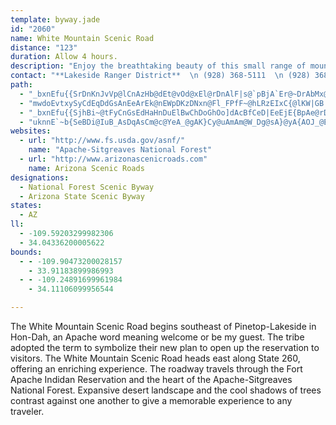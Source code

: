 ```yaml
---
template: byway.jade
id: "2060"
name: White Mountain Scenic Road
distance: "123"
duration: Allow 4 hours.
description: "Enjoy the breathtaking beauty of this small range of mountains located in east-central Arizona."
contact: "**Lakeside Ranger District**  \n (928) 368-5111  \n (928) 368-5088  \n\n"
path: 
  - "_bxnEfu{{SrDnKnJvVp@lCnAzHb@dEt@vOd@xEl@rDnAlF|s@`pBjA`Er@~DrAbMx@rGr@fDpAfEpCjGpHnNlCzGz@~ChAhGlEpc@HrCOjDmAbGeBzEqFrJcCjIoCpM_AdDgAfCyC~EsBtBy_@tXeD`DmB`CyA|B}AnCkAjCyV|q@}@jCs@lC{AzHyAfL{Dlf@iFxj@gB|TErHR`Fj@|EbCtMh@dFHdEC|E[jFc@`D_AxEuHvYiAlD}GlO{AnEm@xBgTn|@o@fDoAhIk@rFi@lLGlEv@jzAMdFOlB_AxEcBhF{KhYgk@zvAqEtKaCtE{DdGcC`D{`AxhAuBtDu@pBaAzC_AxEm@zEoDha@YdDU|E?lzADnINfGh@lDn@~BbGnP`A`Dn@tDp@rJb@xBd@dBdBnD|@rAtGrHhApBrAlDxAtFZlC\\~FnAzb@XdK?dDInCYfD_D`Tq@xGK|NNbNArKIt@u@pDOzPc@lDa@dBqBtCeNfO{H`LyAfB}CxBmEfB{Ax@s@r@qAjC[lAIlAEzCh@dDxB`JtChK`CvJx@tG`Ffi@IrJwEhvA_@|Fo@jBi@dA"
  - "mwdoEvtxySyCdEqDdGsAnEeArEk@nEWpDKzDNxn@Fl_FPfF~@hLRzEIxC{@lKW|GB|_ANfGZvErC~YhPt}AxAjIjJh]n@jDb@lDPnDFtC^`t@JjGXtIZbFzn@~|H`BrOpIps@TdEO`KT`EbAjDxCvGxAdGlBzEvh@|cAli@xeA|BrGp@`DlAnHfDnUVrAp@jGFnEOpGYlB{@nD}B~He@xCYlD?`FNdDt@lEfBlFnAtBjBzBpNdNxB`CxArBbBzC|IfSr@~@zA`BbBfAzIdEvBlArCvCdA`BlAfD|Gj[tAjDvAnB`CvBpAr@jG~BrFhDnA~AbAjBpAlEnCbSdN~gApQbuApBrPx@|KPtG?j]M~Em@zD_AbEcAfCgCzDiEjFcB`DeBrFo@fDQtBKrACbE`@v~@MfCcC~Qc@dFCfGXdDf@rCx@nC|ErMpVbl@dCrHrJpTvRji@lC~F"
  - "_bxnEfu{{SjhBi~@tFyCnGsEdHaHnDuElBwChDoGhOo]dAcBfCeD|EeEjE{BpAe@rD_AvD_@`EM|GDdKX~DGrBk@d@Wr@m@lA_Bj@_B^mB~@}Rf@wD^iAn@eAbAmAzMeKhBiBhB_D~@yC\\aCTqDAgEM_B_@{CeCiNg@yDO_FEeVIsFYmGoAsHs@}FUkCcBq_@?qCX}C|@}Dj@yAdAoBvGkJ`EoGpLgPlSsYhBkDzJwTxByDlFwFhQqOrC}Cx@kAhCyEhDuKxAuDbD}E|CaDlCsAhFsAdGg@zNy@|EqAvFmArDc@~IOnFY|EeAhL_BhBSnBDv@RhAl@l@l@dAdBfD`HzCjHfDpGnCpEhFfN\\Rd@@l@STWJYFi@IwDDaFQuHF_DdAaDjGyNvAoF~@uEnAkEhAaDxAyAd@W|Ba@~XkDfDu@nC}AbS}PtAg@bCRt@RfEzB|@X~APzASnIgDnACbJrFfD~@nHj@xEj@n@Cb@e@hAaExB{B|BwClJqKj@iAJc@CkAg@qDR{Ar@_B`JoLt@sBHqA^_e@a@qK@_DHyGN_Dx@}D|Kc^|@oFRqHNgCNu@l@iBd@m@tAkArAaBpCyF~BaEhAaA`GsBt@w@Z_AL{@jAgMVqDDuD?yCm@aR{@{_@?_Fd@gJTuIBgHU{BcCaOIyADmARcCn@{B~AuCrCeC|B_EdPq^fHmZ|BaH|GkKnAgB|A_B_BeDiAuAo@e@_KaFcBYiCD}Fr@gg@RcDE_BUmBq@kJgEg~@ec@oAc@a@GsARk@b@iBxB}@XoVz@yBE_Cs@aBkAuAiByEkLcA{AqJmHmBmBgJiQuAy@{LsBaDw@wFaD}DaEu@g@cAc@k@Mu@?iHXiB[[WmAwAuIgViD}IeAaByJuIgm@yg@g[cWaGaDyByAk_@k]gh@kUiAYoBU}AB}Cf@qBx@kU|OoB~A{GlI_BbAmARkNC}CKo@Io@WgBsAsl@kk@mAm@sEmA_Bm@qD_CyBaAsCe@{MQkIp@uAQgj@qOsAu@cA{@u@eAk@uAa@eBUkCQ}FQiAUaAu@_BcWk[oGuD_Cw@cCg@gEEmVr@yBR}@RaAd@m@j@o@x@e@fAeAdDiFpR{@~EIrAB`Gi@`B]d@}DlC_A|@gLhSYZ}@\\e@Ei@Yi@}@Km@TgEEuAOu@aEiJSq@AaBzAiM?gBe@eF_@yAs@y@cBgAQw@Im@b@yG@oBMyB[}AQ_@m@Uy@C_Ej@}@|@yAzDe@lBiBlLSr@O^w@x@uCrAy@`AyClIWvBKrCOb@_B~AyBxAgAd@_@Bs@e@Qc@@aCEq@e@gAsFoJcAw@m@M{ADw@Z_AnA_AzBi@`@mFdCcAV_Q`Bi@E_@Mi@_A_AgG~@sG@m@CaGOgAa@kAy@qAs@m@e@Q{@?}@j@mAdCm@t@WNe@Bc@C[Qc@g@Mi@Ey@BcKEq@Om@Ya@_@]}@Yy@?{@`@gDdEy@Xs@Ak@W][iA}By@o@_@Cc@Jo@r@wB~DWx@Gf@VjAxDhGNdAEjAYfAiB~D_@Zo@PiAQu@y@mB{CiAkD{BiCmAqC{ByCiAoD_AyAe@m@mD}A}@{@_@cAcAcE[q@s@q@iRiHiCw@_AGgFd@yB@_HuAsC_ByE_EoAa@sB?mDfA_BVon@q@uAJqEfBgGrAgIrHyCxA"
  - "uknnE`~b{SeBDi@IuB_AsDqAsCm@c@YeA_@gAK}Cy@uAmAm@W_Dg@sA}@yA{AOJ_@EeGeD{Am@wCkDUADeAi@s@eIy@yFuDiBq@_AEqK^oOVwAWyEwB}Bu@wG_AuAqAi@aBYaI_@yDs@gCsA_CmEmEeAaAaAq@eA_@}A_@eAEeb@{@_F@aFh@md@nIoB`@mChAwJjHgI~GqC`DsFjIiA`AuAx@aBd@cBRmG?cDb@yAh@qE|B_Cr@iBZsBNsd@}@cGFmAJgDj@kD`AoKxDo@b@cAbAiArCO~@_@x@cA~@iAd@gBDoFsByAWsBAiCd@gi@jZ_Bp@cBXcB@}Cm@_BaAqHwH"
websites: 
  - url: "http://www.fs.usda.gov/asnf/"
    name: "Apache-Sitgreaves National Forest"
  - url: "http://www.arizonascenicroads.com"
    name: Arizona Scenic Roads
designations: 
  - National Forest Scenic Byway
  - Arizona State Scenic Byway
states: 
  - AZ
ll: 
  - -109.59203299982306
  - 34.04336200005622
bounds: 
  - - -109.90473200028157
    - 33.91183899986993
  - - -109.24891699961984
    - 34.11106099956544

---
```


<p>The White Mountain Scenic Road begins southeast of Pinetop-Lakeside in Hon-Dah, an Apache word meaning welcome or be my guest. The tribe adopted the term to symbolize their new plan to open up the reservation to visitors. The White Mountain Scenic Road heads east along State 260, offering an enriching experience. The roadway travels through the Fort Apache Indidan Reservation and the heart of the Apache-Sitgreaves National Forest. Expansive desert landscape and the cool shadows of trees contrast against one another to give a memorable experience to any traveler.</p> 